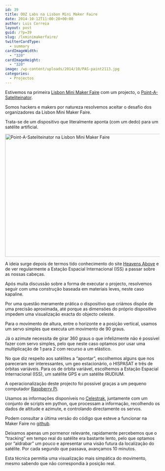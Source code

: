```yaml
---
id: 39
title: OOZ Labs na Lisbon Mini Maker Faire
date: 2014-10-12T11:00:28+00:00
author: Luis Correia
layout: post
guid: /?p=39
slug: /lxminimakerfaire/
twitterCardType:
  - summary
cardImageWidth:
  - "320"
cardImageHeight:
  - "320"
image: /wp-content/uploads/2014/10/PAS-paint2113.jpg
categories:
  - Projectos
---
```

Estivemos na primeira <a href="http://makerfairelisbon.com/pt/" title="Lisbon Mini Maker Faire" target="_blank">Lisbon Mini Maker Faire</a> com um projecto, o <a href="http://makerfairelisbon.com/pt/2014/08/12/pointasatelliteinator.html" target="_blank">Point-A-Sateliteinator</a>.

Somos hackers e makers por natureza resolvemos aceitar o desafio dos organizadores da Lisbon Mini Maker Faire.

Trata-se de um dispositivo que literalmente aponta (com um dedo) para um satélite artificial.

[<img class="aligncenter size-medium wp-image-48" src="/wp-content/uploads/2014/10/PAS-paint2113-300x199.jpg" alt="Point-A-Sateliteinator na Lisbon Mini Maker Faire" width="600" height="400" srcset="/wp-content/uploads/2014/10/PAS-paint2113-300x199.jpg 300w, /wp-content/uploads/2014/10/PAS-paint2113-225x150.jpg 225w" sizes="(max-width: 600px) 100vw, 600px" />](/wp-content/uploads/2014/10/PAS-paint2113.jpg)

A ideia surge depois de termos tido conhecimento do site <a href="http://heavens-above.com/" title="Heavens Above" target="_blank">Heavens Above</a> e de ver regularmente a Estação Espacial Internacional (ISS) a passar sobre as nossas cabeças. 

Após muita discussão sobre a forma de executar o projecto, resolvemos seguir com uma construção baseada em materiais leves, neste caso kapaline. 

Por uma questão meramente prática o dispositivo que criámos dispõe de uma precisão aproximada, até porque as dimensões do próprio dispositivo impedem uma visualização exacta do objecto celeste.

Para o movimento de altura, entre o horizonte e a posição vertical, usamos um servo simples que executa um movimento de 90 graus.
  
Já o azimute necessita de girar 360 graus o que infelizmente não é possível fazer com servo simples, pelo que neste caso optamos por usar uma multiplicação de 1 para 2 com recurso a um elástico.

No que diz respeito aos satélites a &#8220;apontar&#8221;, escolhemos alguns que nos pareceram ser interessantes, um geo estacionário, o HISPASAT e três de órbitas variáveis. Para os de órbita variável, escolhemos a Estação Espacial Internacional (ISS), um satélite GPS e um satélite IRUDIUM.

A operacionalização deste projecto foi possível graças a um pequeno computador <a href="http://www.raspberrypi.org/help/what-is-a-raspberry-pi/" title="Raspberry Pi" target="_blank">Raspberry Pi</a>.

Usamos as informações disponíveis no <a href="http://www.celestrak.com/NORAD/elements/" title="Celestrak" target="_blank">Celestrak</a>, juntamente com um conjunto de scripts em python, que processam a informação, recolhendo os dados de altitude e azimute, e controlando directamente os servos.

Podem consultar a última versão do código que esteve a funcionar na Maker Faire no <a href="https://github.com/luisfcorreia/pas" title="github" target="_blank">github</a>.

Deixamos apenas um pormenor relevante, rapidamente percebemos que o &#8220;tracking&#8221; em tempo real do satélite era bastante lento, pelo que optamos por &#8220;aldrabar&#8221; um pouco e apresentar uma visão futura da localização do satélite. Por cada segundo que passava, avançamos 10 minutos.

Esta técnica permitia uma visualização mais simpática do movimento, mesmo sabendo que não correspondia à posição real.